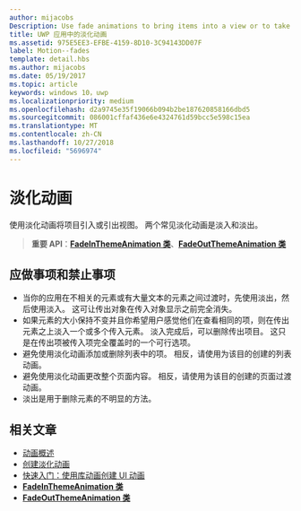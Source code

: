 ```yaml
---
author: mijacobs
Description: Use fade animations to bring items into a view or to take items out of a view. The two common fade animations are fade-in and fade-out.
title: UWP 应用中的淡化动画
ms.assetid: 975E5EE3-EFBE-4159-8D10-3C94143DD07F
label: Motion--fades
template: detail.hbs
ms.author: mijacobs
ms.date: 05/19/2017
ms.topic: article
keywords: windows 10，uwp
ms.localizationpriority: medium
ms.openlocfilehash: d2a9745e35f19066b094b2be187620858166dbd5
ms.sourcegitcommit: 086001cffaf436e6e4324761d59bcc5e598c15ea
ms.translationtype: MT
ms.contentlocale: zh-CN
ms.lasthandoff: 10/27/2018
ms.locfileid: "5696974"
---
```

# <a name="fade-animations"></a>淡化动画



使用淡化动画将项目引入或引出视图。 两个常见淡化动画是淡入和淡出。

> **重要 API**：[**FadeInThemeAnimation 类**](https://msdn.microsoft.com/library/windows/apps/br210298)、[**FadeOutThemeAnimation 类**](https://msdn.microsoft.com/library/windows/apps/br210302)


## <a name="dos-and-donts"></a>应做事项和禁止事项


-   当你的应用在不相关的元素或有大量文本的元素之间过渡时，先使用淡出，然后使用淡入。 这可让传出对象在传入对象显示之前完全消失。
-   如果元素的大小保持不变并且你希望用户感觉他们在查看相同的项，则在传出元素之上淡入一个或多个传入元素。 淡入完成后，可以删除传出项目。 这只是在传出项被传入项完全覆盖时的一个可行选项。
-   避免使用淡化动画添加或删除列表中的项。 相反，请使用为该目的创建的列表动画。
-   避免使用淡化动画更改整个页面内容。 相反，请使用为该目的创建的页面过渡动画。
-   淡出是用于删除元素的不明显的方法。
## <a name="related-articles"></a>相关文章

* [动画概述](https://msdn.microsoft.com/library/windows/apps/mt187350)
* [创建淡化动画](https://msdn.microsoft.com/library/windows/apps/xaml/jj649429)
* [快速入门：使用库动画创建 UI 动画](https://msdn.microsoft.com/library/windows/apps/xaml/hh452703)
* [**FadeInThemeAnimation 类**](https://msdn.microsoft.com/library/windows/apps/br210298)
* [**FadeOutThemeAnimation 类**](https://msdn.microsoft.com/library/windows/apps/br210302)

 

 




